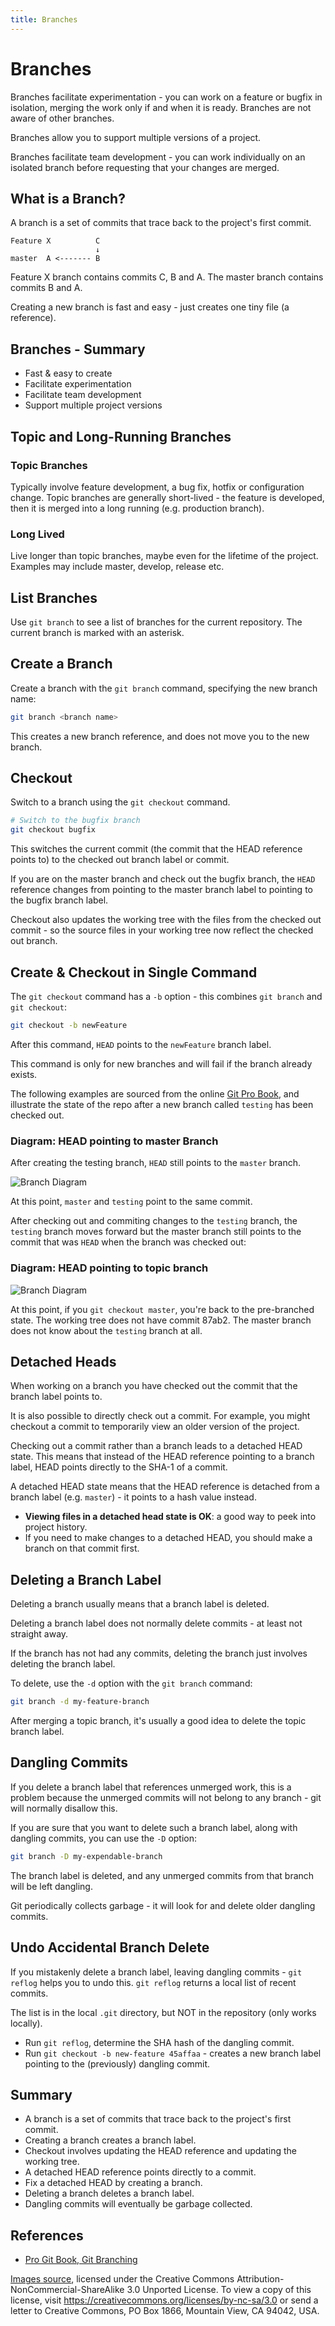 ```yaml
---
title: Branches
---
```


Branches
========
Branches facilitate experimentation - you can work on a feature or bugfix in isolation, merging the work only if and when it is ready. Branches are not aware of other branches.

Branches allow you to support multiple versions of a project.

Branches facilitate team development - you can work individually on an isolated branch before requesting that your changes are merged.

What is a Branch?
-----------------
A branch is a set of commits that trace back to the project's first commit.

```
Feature X          C 
                   ↓
master	A <------- B 

```
Feature X branch contains commits C, B and A. The master branch contains commits B and A.

Creating a new branch is fast and easy - just creates one tiny file (a reference). 

Branches - Summary
------------------
* Fast & easy to create
* Facilitate experimentation
* Facilitate team development
* Support multiple project versions

Topic and Long-Running Branches
-------------------------------
### Topic Branches
Typically involve feature development, a bug fix, hotfix or configuration change. Topic branches are generally short-lived - the feature is developed, then it is merged into a long running (e.g. production branch).

### Long Lived
Live longer than topic branches, maybe even for the lifetime of the project. Examples may include master, develop, release etc.

List Branches
-------------
Use `git branch` to see a list of branches for the current repository. The current branch is marked with an asterisk.

Create a Branch
---------------
Create a branch with the `git branch` command, specifying the new branch name:
```bash
git branch <branch name>
```
This creates a new branch reference, and does not move you to the new branch.

Checkout
--------
Switch to a branch using the `git checkout` command.

```bash
# Switch to the bugfix branch
git checkout bugfix
```

This switches the current commit (the commit that the HEAD reference points to) to the checked out branch label or commit.

If you are on the master branch and check out the bugfix branch, the `HEAD` reference changes from pointing to the master branch label to pointing to the bugfix branch label.

Checkout also updates the working tree with the files from the checked out commit - so the source files in your working tree now reflect the checked out branch.

Create & Checkout in Single Command
-----------------------------------
The `git checkout` command has a `-b` option - this combines `git branch` and `git checkout`:

```bash
git checkout -b newFeature
```
After this command, `HEAD` points to the `newFeature` branch label.

This command is only for new branches and will fail if the branch already exists.

The following examples are sourced from the online [Git Pro Book][1], and illustrate the state of the repo after a new branch called `testing` has been checked out.

### Diagram: HEAD pointing to master Branch
After creating the testing branch, `HEAD` still points to the `master` branch.

![Branch Diagram](./images/head-to-master.png)

At this point, `master` and `testing` point to the same commit.

After checking out and commiting changes to the `testing` branch, the `testing` branch moves forward but the master branch still points to the commit that was `HEAD` when the branch was checked out:

### Diagram: HEAD pointing to topic branch
![Branch Diagram](./images/head-to-branch-with-commits.png)

At this point, if you `git checkout master`, you're back to the pre-branched state. The working tree does not have commit 87ab2. The master branch does not know about the `testing` branch at all.

Detached Heads
--------------
When working on a branch you have checked out the commit that the branch label points to.

It is also possible to directly check out a commit. For example, you might checkout a commit to temporarily view an older version of the project.

Checking out a commit rather than a branch leads to a detached HEAD state. This means that instead of the HEAD reference pointing to a branch label, HEAD points directly to the SHA-1 of a commit. 

A detached HEAD state means that the HEAD reference is detached from a branch label (e.g. `master`) - it points to a hash value instead.

* __Viewing files in a detached head state is OK__: a good way to peek into project history.
* If you need to make changes to a detached HEAD, you should make a branch on that commit first.

Deleting a Branch Label
-----------------------
Deleting a branch usually means that a branch label is deleted.

Deleting a branch label does not normally delete commits - at least not straight away.

If the branch has not had any commits, deleting the branch just involves deleting the branch label.

To delete, use the `-d` option with the `git branch` command:

```bash
git branch -d my-feature-branch
```
After merging a topic branch, it's usually a good idea to delete the topic branch label.

Dangling Commits
----------------
If you delete a branch label that references unmerged work, this is a problem because the unmerged commits will not belong to any branch - git will normally disallow this.

If you are sure that you want to delete such a branch label, along with dangling commits, you can use the `-D` option:

```bash
git branch -D my-expendable-branch
```
The branch label is deleted, and any unmerged commits from that branch will be left dangling.

Git periodically collects garbage - it will look for and delete older dangling commits.

Undo Accidental Branch Delete
-----------------------------
If you mistakenly delete a branch label, leaving dangling commits - `git reflog` helps you to undo this. `git reflog` returns a local list of recent commits.

The list is in the local `.git` directory, but NOT in the repository (only works locally).

* Run `git reflog`, determine the SHA hash of the dangling commit.
* Run `git checkout -b new-feature 45affaa` - creates a new branch label pointing to the (previously) dangling commit.

Summary
-------
* A branch is a set of commits that trace back to the project's first commit.
* Creating a branch creates a branch label.
* Checkout involves updating the HEAD reference and updating the working tree.
* A detached HEAD reference points directly to a commit.
* Fix a detached HEAD by creating a branch.
* Deleting a branch deletes a branch label.
* Dangling commits will eventually be garbage collected. 

References
----------
* [Pro Git Book, Git Branching][1]

[Images source][1], licensed under the Creative Commons Attribution-NonCommercial-ShareAlike 3.0 Unported License. To view a copy of this license, visit https://creativecommons.org/licenses/by-nc-sa/3.0 or send a letter to Creative Commons, PO Box 1866, Mountain View, CA 94042, USA.

[1]: https://book.git-scm.com/book/en/v2/Git-Branching-Branches-in-a-Nutshell
